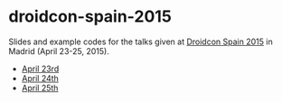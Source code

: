 # droidcon-spain-2015
Slides and example codes for the talks given at <a href="http://es.droidcon.com/2015/">Droidcon Spain 2015</a> in Madrid (April 23-25, 2015).

<ul>
<li><a href="https://github.com/josejuansanchez/materialfest-2015/blob/master/dev-track.md">April 23rd<a></br></li>
<li><a href="https://github.com/josejuansanchez/materialfest-2015/blob/master/dev-track.md">April 24th<a></br></li>
<li><a href="https://github.com/josejuansanchez/materialfest-2015/blob/master/dev-track.md">April 25th<a></br></li>
</ul>
